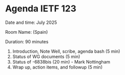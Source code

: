 # Agenda IETF 123

Date and time: July 2025

Room Name: (Spain)

Duration: 90 minutes

1. Introduction, Note Well, scribe, agenda bash (5 min)
1. Status of WG documents (5 min)
1. Status of -6838bis (20 min) - Mark Nottingham
1. Wrap up, action items, and followup (5 min)

